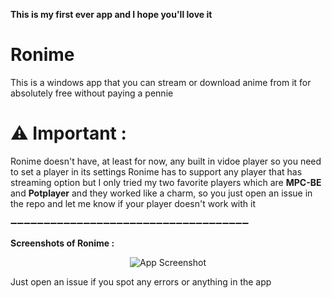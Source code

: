 **This is my first ever app and I hope you'll love it**

# Ronime

This is a windows app that you can stream or download anime from it for absolutely free without paying a pennie

# ⚠ Important :

Ronime doesn't have, at least for now, any built in vidoe player so you need to set a player in its settings
Ronime has to support any player that has streaming option but I only tried my two favorite players which are **MPC-BE** and **Potplayer** and they worked like a charm, so you just open an issue in the repo and let me know if your player doesn't work with it

➖➖➖➖➖➖➖➖➖➖➖➖➖➖➖➖➖➖➖➖➖➖➖➖➖➖➖➖➖➖➖➖➖➖➖➖

**Screenshots of Ronime :**

<p align="center">
  <img src="https://www.jmbullion.com/wp-content/uploads/2015/12/xLincoln-Penny-Replacement.jpg.pagespeed.ic.AMTp5hzWcm.jpg" alt="App Screenshot">
</p>





Just open an issue if you spot any errors or anything in the app
